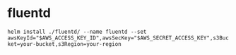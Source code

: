 # fluentd

```helm install ./fluentd/ --name fluentd --set awsKeyId="$AWS_ACCESS_KEY_ID",awsSecKey="$AWS_SECRET_ACCESS_KEY",s3Bucket=your-bucket,s3Region=your-region```
